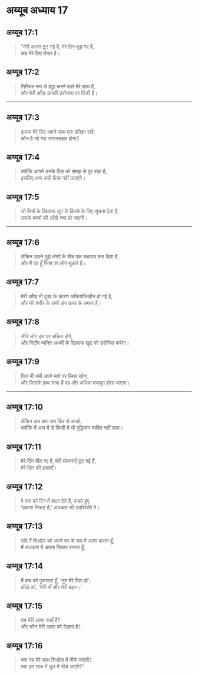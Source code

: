 # अय्यूब अध्याय 17

## अय्यूब 17:1

> "मेरी आत्मा टूट गई है, मेरे दिन बुझ गए हैं,  
> कब्र मेरे लिए तैयार है।

## अय्यूब 17:2

> निश्चित रूप से ठट्ठा करने वाले मेरे साथ हैं,  
> और मेरी आँख उनकी उत्तेजना पर टिकी है।

---

## अय्यूब 17:3

> कृपया मेरे लिए अपने साथ एक प्रतिज्ञा रखें;  
> कौन है जो मेरा जमानतदार होगा?

## अय्यूब 17:4

> क्योंकि आपने उनके दिल को समझ से दूर रखा है,  
> इसलिए आप उन्हें ऊँचा नहीं उठाएंगे।

## अय्यूब 17:5

> जो मित्रों के खिलाफ लूट के हिस्से के लिए सूचना देता है,  
> उसके बच्चों की आँखें नष्ट हो जाएंगी।

---

## अय्यूब 17:6

> लेकिन उसने मुझे लोगों के बीच एक कहावत बना दिया है,  
> और मैं वह हूँ जिस पर लोग थूकते हैं।

## अय्यूब 17:7

> मेरी आँख भी दुःख के कारण अभिव्यक्तिहीन हो गई है,  
> और मेरे शरीर के सभी अंग छाया के समान हैं।

## अय्यूब 17:8

> सीधे लोग इस पर चकित होंगे,  
> और निर्दोष व्यक्ति अधर्मी के खिलाफ खुद को उत्तेजित करेगा।

## अय्यूब 17:9

> फिर भी धर्मी अपने मार्ग पर स्थिर रहेगा,  
> और जिसके हाथ साफ हैं वह और अधिक मजबूत होता जाएगा।

---

## अय्यूब 17:10

> लेकिन अब आप सब फिर से आओ,  
> क्योंकि मैं आप में से किसी में भी बुद्धिमान व्यक्ति नहीं पाता।

## अय्यूब 17:11

> मेरे दिन बीत गए हैं, मेरी योजनाएँ टूट गई हैं,  
> मेरे दिल की इच्छाएँ।

## अय्यूब 17:12

> वे रात को दिन में बदल देते हैं, कहते हुए,  
> 'प्रकाश निकट है,' अंधकार की उपस्थिति में।

## अय्यूब 17:13

> यदि मैं शिओल को अपने घर के रूप में आशा करता हूँ,  
> मैं अंधकार में अपना बिस्तर बनाता हूँ;

## अय्यूब 17:14

> मैं कब्र को पुकारता हूँ, 'तुम मेरे पिता हो';  
> कीड़े को, 'मेरी माँ और मेरी बहन।'

## अय्यूब 17:15

> तब मेरी आशा कहाँ है?  
> और कौन मेरी आशा को देखता है?

## अय्यूब 17:16

> क्या यह मेरे साथ शिओल में नीचे जाएगी?  
> क्या हम साथ में धूल में नीचे जाएंगे?"
